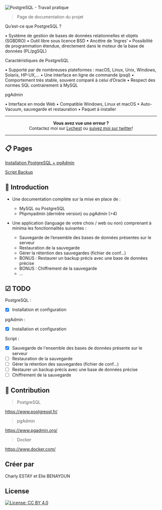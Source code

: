 ![PostgreSQL - Travail pratique](https://i.imgur.com/r3BvLsl.jpg)

> Page de documentation du projet

Qu’est-ce que PostgreSQL ?

• Système de gestion de bases de données relationnelles et objets (SGBDRO)
• Outil libre sous licence BSD
• Ancêtre de ‘Ingres’
• Possibilité de programmation étendue, directement dans le moteur de la base de données (PL/pgSQL)

Caractéristiques de PostgreSQL

• Supporté par de nombreuses plateformes : macOS, Linux, Unix, Windows, Solaris, HP-UX,…
• Une interface en ligne de commande (psql)
• Comportement très stable, souvent comparé à celui d’Oracle
• Respect des normes SQL contrairement à MySQL

pgAdmin

• Interface en mode Web
• Compatible Windows, Linux et macOS
• Auto-Vacuum, sauvegarde et restauration
• Paquet à installer

***

<p align="center"><b> Vous avez vue une erreur ? </b><br>Contactez moi sur <a href="http://lychest.com">Lychest</a> ou <a href="https://twitter.com/_Lychest">suivez moi sur twitter</a>!</p>

***

## 📋 Pages

[Installation PostgreSQL + pgAdmin](https://github.com/lychest/PostgreSQL/wiki/%5BDebian9%5D-Installation-PostgreSQL---pgAdmin-4)

[Script Backup](https://github.com/lychest/PostgreSQL/wiki/%5BScript%5D-Backup)

## 🚀 Introduction
 
- Une documentation complète sur la mise en place de :

	- MySQL ou PostgreSQL
	- Phpmyadmin (dernière version) ou pgAdmin (>4)

- Une application (language de votre choix / web ou non) comprenant à minima les fonctionnalités suivantes : 

	- Sauvegarde de l’ensemble des bases de données présentes sur le serveur
	- Restauration de la sauvegarde
	- Gérer la rétention des sauvegardes (fichier de conf…)
	- BONUS : Restaurer un backup précis avec une base de données précise
	- BONUS : Chiffrement de la sauvegarde
	- …

## ☑ TODO
PostgreSQL :
- [X] Installation et configuration

pgAdmin :
- [X] Installation et configuration 

Script : 
- [X] Sauvegarde de l'ensemble des bases de données présente sur le serveur
- [ ] Restauration de la sauvegarde
- [ ] Gérer la rétention des sauvegardes (fichier de conf...)
- [ ] Restaurer un backup précis avec une base de données précise
- [ ] Chiffrement de la sauvegarde

## 👬 Contribution

> PostgreSQL

https://www.postgresql.fr/

> pgAdmin

https://www.pgadmin.org/

> Docker 

https://www.docker.com/

## Créer par

Charly ESTAY et Elie BENAYOUN 

## License

[![License: CC BY 4.0](https://img.shields.io/badge/License-CC%20BY%204.0-lightgrey.svg)](https://creativecommons.org/licenses/by/4.0/)
